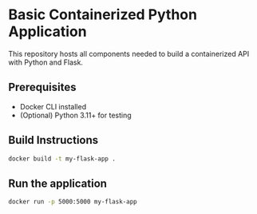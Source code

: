 # Basic Containerized Python Application

This repository hosts all components needed to build a containerized API with Python and Flask.

## Prerequisites

- Docker CLI installed
- (Optional) Python 3.11+ for testing

## Build Instructions

```bash
docker build -t my-flask-app .
```

## Run the application

```bash
docker run -p 5000:5000 my-flask-app
```
